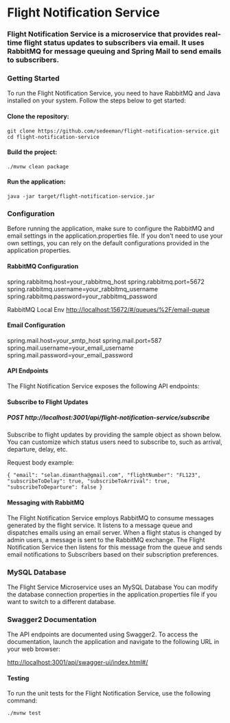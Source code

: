 # Flight Notification Service

### Flight Notification Service is a microservice that provides real-time flight status updates to subscribers via email. It uses RabbitMQ for message queuing and Spring Mail to send emails to subscribers.

### Getting Started
To run the Flight Notification Service, you need to have RabbitMQ and Java installed on your system. Follow the steps below to get started:

#### Clone the repository:
`git clone https://github.com/sedeeman/flight-notification-service.git`
`cd flight-notification-service`

#### Build the project:
`./mvnw clean package`

#### Run the application:
`java -jar target/flight-notification-service.jar`

### Configuration
Before running the application, make sure to configure the RabbitMQ and email settings in the application.properties file. If you don't need to use your own settings, you can rely on the default configurations provided in the application properties.

#### RabbitMQ Configuration
spring.rabbitmq.host=your_rabbitmq_host
spring.rabbitmq.port=5672
spring.rabbitmq.username=your_rabbitmq_username
spring.rabbitmq.password=your_rabbitmq_password

RabbitMQ Local Env  [http://localhost:15672/#/queues/%2F/email-queue](http://localhost:15672/#/queues/%2F/email-queue)

#### Email Configuration
spring.mail.host=your_smtp_host
spring.mail.port=587
spring.mail.username=your_email_username
spring.mail.password=your_email_password

####  API Endpoints
The Flight Notification Service exposes the following API endpoints:

#### Subscribe to Flight Updates

##### POST http://localhost:3001/api/flight-notification-service/subscribe
Subscribe to flight updates by providing the sample object as shown below. You can customize which status users need to subscribe to, such as arrival, departure, delay, etc.

Request body example:

`{
"email": "selan.dimantha@gmail.com",
"flightNumber": "FL123",
"subscribeToDelay": true,
"subscribeToArrival": true,
"subscribeToDeparture": false
}`

#### Messaging with RabbitMQ
The Flight Notification Service employs RabbitMQ to consume messages generated by the flight service. It listens to a message queue and dispatches emails using an email server. When a flight status is changed by admin users, a message is sent to the RabbitMQ exchange. The Flight Notification Service then listens for this message from the queue and sends email notifications to Subscribers based on their subscription preferences.

### MySQL Database
The Flight Service Microservice uses an MySQL Database You can modify the database connection properties in the application.properties file if you want to switch to a different database.


### Swagger2 Documentation
The API endpoints are documented using Swagger2. To access the documentation, launch the application and navigate to the following URL in your web browser:

[http://localhost:3001/api/swagger-ui/index.html#/](http://localhost:3001/api/swagger-ui/index.html#/)


#### Testing
To run the unit tests for the Flight Notification Service, use the following command:

`./mvnw test`


